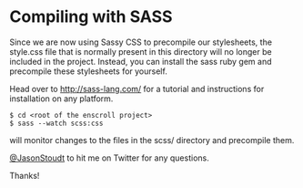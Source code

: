 # Compiling with SASS

Since we are now using Sassy CSS to precompile our stylesheets, the style.css file that is normally present in this directory will no longer be included in the project.  Instead, you can install the sass ruby gem and precompile these stylesheets for yourself.

Head over to http://sass-lang.com/ for a tutorial and instructions for installation on any platform.

	$ cd <root of the enscroll project>
    $ sass --watch scss:css

will monitor changes to the files in the scss/ directory and precompile them.

[@JasonStoudt](http://twitter.com/JasonStoudt) to hit me on Twitter for any questions.

Thanks!
